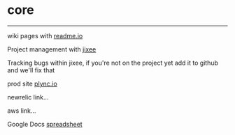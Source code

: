 # core

---

wiki pages with [readme.io](http://plync.readme.io)

Project management with [jixee](https://jixee.me/#project/54d1adb72a09163c74000b07/board/54d1adb72a09163c74000b08)

Tracking bugs within jixee, if you're not on the project yet add it to github and we'll fix that

prod site [plync.io](https://plync.io)

newrelic link...

aws link...

Google Docs [spreadsheet](https://docs.google.com/spreadsheets/d/1_q5n-bLF3mvblOZHBQlbtrapZhnfkAgmJRnPzxtQvZc/edit#gid=0)





